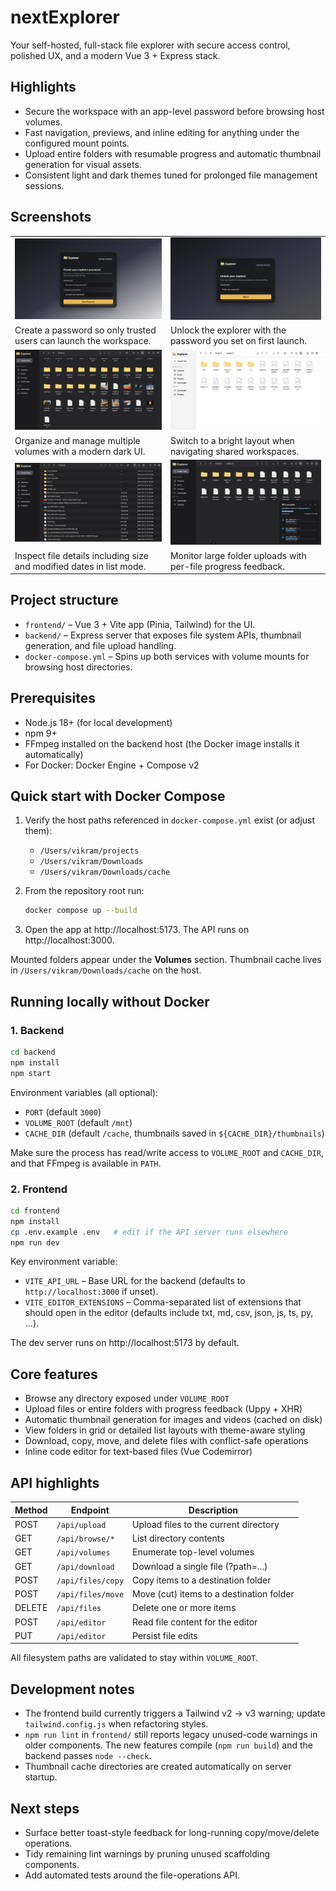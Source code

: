 # nextExplorer

Your self-hosted, full-stack file explorer with secure access control, polished UX, and a modern Vue 3 + Express stack.

## Highlights

- Secure the workspace with an app-level password before browsing host volumes.
- Fast navigation, previews, and inline editing for anything under the configured mount points.
- Upload entire folders with resumable progress and automatic thumbnail generation for visual assets.
- Consistent light and dark themes tuned for prolonged file management sessions.

## Screenshots

| | |
| --- | --- |
| ![Password creation screen showing Explorer branding and secure access badge](./screenshots/1.png) | ![Unlock modal prompting for the workspace password](./screenshots/2.png) |
| Create a password so only trusted users can launch the workspace. | Unlock the explorer with the password you set on first launch. |
| ![Dark theme grid view of folders and mixed media files](./screenshots/3.png) | ![Light theme view of a project directory with files and folders](./screenshots/4.png) |
| Organize and manage multiple volumes with a modern dark UI. | Switch to a bright layout when navigating shared workspaces. |
| ![Dark list view showing metadata like size and modified time](./screenshots/5.png) | ![Upload manager tracking progress for multiple files](./screenshots/6.png) |
| Inspect file details including size and modified dates in list mode. | Monitor large folder uploads with per-file progress feedback. |

## Project structure

- `frontend/` – Vue 3 + Vite app (Pinia, Tailwind) for the UI.
- `backend/` – Express server that exposes file system APIs, thumbnail generation, and file upload handling.
- `docker-compose.yml` – Spins up both services with volume mounts for browsing host directories.

## Prerequisites

- Node.js 18+ (for local development)
- npm 9+
- FFmpeg installed on the backend host (the Docker image installs it automatically)
- For Docker: Docker Engine + Compose v2

## Quick start with Docker Compose

1. Verify the host paths referenced in `docker-compose.yml` exist (or adjust them):
   - `/Users/vikram/projects`
   - `/Users/vikram/Downloads`
   - `/Users/vikram/Downloads/cache`
2. From the repository root run:

   ```bash
   docker compose up --build
   ```

3. Open the app at http://localhost:5173. The API runs on http://localhost:3000.

Mounted folders appear under the **Volumes** section. Thumbnail cache lives in `/Users/vikram/Downloads/cache` on the host.

## Running locally without Docker

### 1. Backend

```bash
cd backend
npm install
npm start
```

Environment variables (all optional):

- `PORT` (default `3000`)
- `VOLUME_ROOT` (default `/mnt`)
- `CACHE_DIR` (default `/cache`, thumbnails saved in `${CACHE_DIR}/thumbnails`)

Make sure the process has read/write access to `VOLUME_ROOT` and `CACHE_DIR`, and that FFmpeg is available in `PATH`.

### 2. Frontend

```bash
cd frontend
npm install
cp .env.example .env   # edit if the API server runs elsewhere
npm run dev
```

Key environment variable:

- `VITE_API_URL` – Base URL for the backend (defaults to `http://localhost:3000` if unset).
- `VITE_EDITOR_EXTENSIONS` – Comma-separated list of extensions that should open in the editor (defaults include txt, md, csv, json, js, ts, py, …).

The dev server runs on http://localhost:5173 by default.

## Core features

- Browse any directory exposed under `VOLUME_ROOT`
- Upload files or entire folders with progress feedback (Uppy + XHR)
- Automatic thumbnail generation for images and videos (cached on disk)
- View folders in grid or detailed list layouts with theme-aware styling
- Download, copy, move, and delete files with conflict-safe operations
- Inline code editor for text-based files (Vue Codemirror)

## API highlights

| Method | Endpoint            | Description                               |
| ------ | ------------------- | ----------------------------------------- |
| POST   | `/api/upload`       | Upload files to the current directory     |
| GET    | `/api/browse/*`     | List directory contents                   |
| GET    | `/api/volumes`      | Enumerate top-level volumes               |
| GET    | `/api/download`     | Download a single file (?path=...)        |
| POST   | `/api/files/copy`   | Copy items to a destination folder        |
| POST   | `/api/files/move`   | Move (cut) items to a destination folder  |
| DELETE | `/api/files`        | Delete one or more items                  |
| POST   | `/api/editor`       | Read file content for the editor          |
| PUT    | `/api/editor`       | Persist file edits                        |

All filesystem paths are validated to stay within `VOLUME_ROOT`.

## Development notes

- The frontend build currently triggers a Tailwind v2 → v3 warning; update `tailwind.config.js` when refactoring styles.
- `npm run lint` in `frontend/` still reports legacy unused-code warnings in older components. The new features compile (`npm run build`) and the backend passes `node --check`.
- Thumbnail cache directories are created automatically on server startup.

## Next steps

- Surface better toast-style feedback for long-running copy/move/delete operations.
- Tidy remaining lint warnings by pruning unused scaffolding components.
- Add automated tests around the file-operations API.
